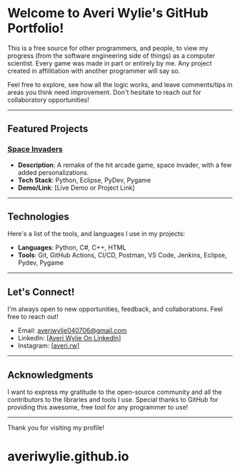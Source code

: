 # Welcome to Averi Wylie's GitHub Portfolio! 

This is a free source for other programmers, and people, to view my progress (from the software engineering side of things) as a computer scientist. Every game was made in part or entirely by me. Any project created in affilitiation with another programmer will say so.

Feel free to explore, see how all the logic works, and leave comments/tips in areas you think need improvement. Don't hesitate to reach out for collaboratory opportunities!

---

## Featured Projects

### [Space Invaders](link-to-repo)
- **Description**: A remake of the hit arcade game, space invader, with a few added personalizations.
- **Tech Stack**: Python, Eclipse, PyDev, Pygame
- **Demo/Link**: [Live Demo or Project Link]

---

## Technologies

Here's a list of the tools, and languages I use in my projects:

- **Languages**: Python, C#, C++, HTML
- **Tools**: Git, GitHub Actions, CI/CD, Postman, VS Code, Jenkins, Eclipse, Pydev, Pygame

---

## Let's Connect!

I'm always open to new opportunities, feedback, and collaborations. Feel free to reach out!

- Email: averiwylie040706@gmail.com
- LinkedIn: [[Averi Wylie On LinkedIn](https://www.linkedin.com/in/averiwylie/)]
- Instagram: [[averi.rw](https://www.instagram.com/averi.rw/)]

---

## Acknowledgments

I want to express my gratitude to the open-source community and all the contributors to the libraries and tools I use. Special thanks to GitHub for providing this awesome, free tool for any programmer to use!

---

Thank you for visiting my profile!
# averiwylie.github.io
